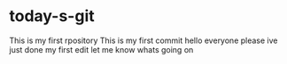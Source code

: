 # today-s-git
This is my first rpository
This is my first commit
hello everyone
please ive just done my first edit
let me know whats going on
